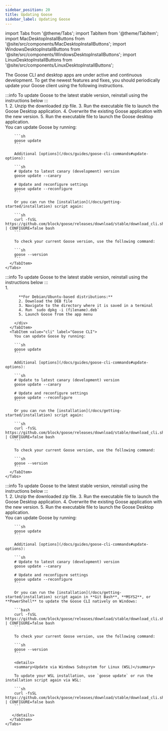 ```yaml
---
sidebar_position: 20
title: Updating Goose
sidebar_label: Updating Goose
---
```


import Tabs from '@theme/Tabs';
import TabItem from '@theme/TabItem';
import MacDesktopInstallButtons from '@site/src/components/MacDesktopInstallButtons';
import WindowsDesktopInstallButtons from '@site/src/components/WindowsDesktopInstallButtons';
import LinuxDesktopInstallButtons from '@site/src/components/LinuxDesktopInstallButtons';

The Goose CLI and desktop apps are under active and continuous development. To get the newest features and fixes, you should periodically update your Goose client using the following instructions.

<Tabs>
  <TabItem value="mac" label="macOS" default>
    <Tabs groupId="interface">
      <TabItem value="ui" label="Goose Desktop" default>
        :::info
        To update Goose to the latest stable version, reinstall using the instructions below
        :::
        <div style={{ marginTop: '1rem' }}>
          1. <MacDesktopInstallButtons/>
          2. Unzip the downloaded zip file.
          3. Run the executable file to launch the Goose Desktop application.
          4. Overwrite the existing Goose application with the new version.
          5. Run the executable file to launch the Goose desktop application.
        </div>
      </TabItem>
      <TabItem value="cli" label="Goose CLI">
        You can update Goose by running:

        ```sh
        goose update
        ```

        Additional [options](/docs/guides/goose-cli-commands#update-options):
        
        ```sh
        # Update to latest canary (development) version
        goose update --canary

        # Update and reconfigure settings
        goose update --reconfigure
        ```

        Or you can run the [installation](/docs/getting-started/installation) script again:

        ```sh
        curl -fsSL https://github.com/block/goose/releases/download/stable/download_cli.sh | CONFIGURE=false bash
        ```

        To check your current Goose version, use the following command:

        ```sh
        goose --version
        ```
      </TabItem>
    </Tabs>
  </TabItem>

  <TabItem value="linux" label="Linux">
    <Tabs groupId="interface">
      <TabItem value="ui" label="Goose Desktop" default>
        :::info
        To update Goose to the latest stable version, reinstall using the instructions below
        :::
        <div style={{ marginTop: '1rem' }}>
          1. <LinuxDesktopInstallButtons/>
          
          **For Debian/Ubuntu-based distributions:**
          2. Download the DEB file
          3. Navigate to the directory where it is saved in a terminal
          4. Run `sudo dpkg -i (filename).deb`
          5. Launch Goose from the app menu

        </div>
      </TabItem>
      <TabItem value="cli" label="Goose CLI">
        You can update Goose by running:

        ```sh
        goose update
        ```

        Additional [options](/docs/guides/goose-cli-commands#update-options):
        
        ```sh
        # Update to latest canary (development) version
        goose update --canary

        # Update and reconfigure settings
        goose update --reconfigure
        ```

        Or you can run the [installation](/docs/getting-started/installation) script again:

        ```sh
        curl -fsSL https://github.com/block/goose/releases/download/stable/download_cli.sh | CONFIGURE=false bash
        ```

        To check your current Goose version, use the following command:

        ```sh
        goose --version
        ```
      </TabItem>
    </Tabs>
  </TabItem>

  <TabItem value="windows" label="Windows">
    <Tabs groupId="interface">
      <TabItem value="ui" label="Goose Desktop" default>
        :::info
        To update Goose to the latest stable version, reinstall using the instructions below
        :::
        <div style={{ marginTop: '1rem' }}>
          1. <WindowsDesktopInstallButtons/>
          2. Unzip the downloaded zip file.
          3. Run the executable file to launch the Goose Desktop application.
          4. Overwrite the existing Goose application with the new version.
          5. Run the executable file to launch the Goose Desktop application.
        </div>
      </TabItem>
      <TabItem value="cli" label="Goose CLI">
        You can update Goose by running:

        ```sh
        goose update
        ```

        Additional [options](/docs/guides/goose-cli-commands#update-options):
        
        ```sh
        # Update to latest canary (development) version
        goose update --canary

        # Update and reconfigure settings
        goose update --reconfigure
        ```

        Or you can run the [installation](/docs/getting-started/installation) script again in **Git Bash**, **MSYS2**, or **PowerShell** to update the Goose CLI natively on Windows:

        ```bash
        curl -fsSL https://github.com/block/goose/releases/download/stable/download_cli.sh | CONFIGURE=false bash
        ```
        
        To check your current Goose version, use the following command:

        ```sh
        goose --version
        ```        

        <details>
        <summary>Update via Windows Subsystem for Linux (WSL)</summary>

        To update your WSL installation, use `goose update` or run the installation script again via WSL:

        ```sh
        curl -fsSL https://github.com/block/goose/releases/download/stable/download_cli.sh | CONFIGURE=false bash
        ```

       </details>
      </TabItem>
    </Tabs>
  </TabItem>
</Tabs>